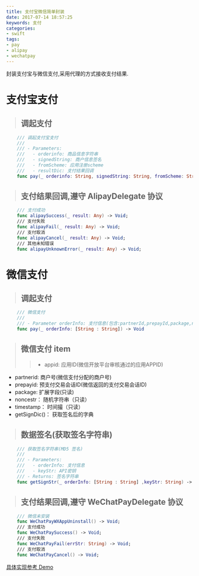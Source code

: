 ```yaml
---
title: 支付宝微信简单封装
date: 2017-07-14 18:57:25
keywords: 支付
categories:
- swift
tags:
- pay
- alipay
- wechatpay
---
```

封装支付宝与微信支付,采用代理的方式接收支付结果.
<!-- more -->

# 支付宝支付
> ## 调起支付
```swift
    /// 调起支付宝支付
    ///
    /// - Parameters:
    ///   - orderinfo: 商品信息字符串
    ///   - signedString: 商户信息签名
    ///   - fromScheme: 应用注册scheme
    ///   - resultDic: 支付结果回调
    func pay(_ orderinfo: String, signedString: String, fromScheme: String) -> Void
```
> ## 支付结果回调,遵守 AlipayDelegate 协议
```swift
    /// 支付成功
    func alipaySuccess(_ result: Any) -> Void;
    /// 支付失败
    func alipayFail(_ result: Any) -> Void;
    /// 支付取消
    func alipayCancel(_ result: Any) -> Void;
    /// 其他未知错误
    func alipayUnknownError(_ result: Any) -> Void;
```

# 微信支付
> ## 调起支付
```swift
    /// 微信支付
    ///
    /// - Parameter orderInfo: 支付信息(包含:partnerId,prepayId,package,nonceStr,timeStamp,sign等信息)
    func pay(_ orderInfo: [String : String]) -> Void
```
> ## 微信支付 item
> > * appid: 应用ID(微信开放平台审核通过的应用APPID)
* partnerid: 商户号(微信支付分配的商户号)
* prepayid: 预支付交易会话ID(微信返回的支付交易会话ID)
* package: 扩展字段(只读)
* noncestr： 随机字符串（只读）
* timestamp： 时间撮（只读）
* getSignDic()： 获取签名后的字典

> ## 数据签名(获取签名字符串)
```swift
    /// 获取签名字符串(MD5 签名)
    ///
    /// - Parameters:
    ///   - orderInfo: 支付信息
    ///   - keyStr: API密钥
    /// - Returns: 签名字符串
    func getSignStr(_ orderInfo: [String : String] ,keyStr: String) -> String
```
> ## 支付结果回调,遵守 WeChatPayDelegate 协议
```swift
    /// 微信未安装
    func WeChatPayWXAppUninstall() -> Void;
    /// 支付成功
    func WeChatPaySuccess() -> Void;
    /// 支付失败
    func WeChatPayFail(errStr: String) -> Void;
    /// 支付取消
    func WeChatPayCancel() -> Void;
```

[具体实现参考 Demo](https://github.com/AndyCuiYTT/PayDemo)
